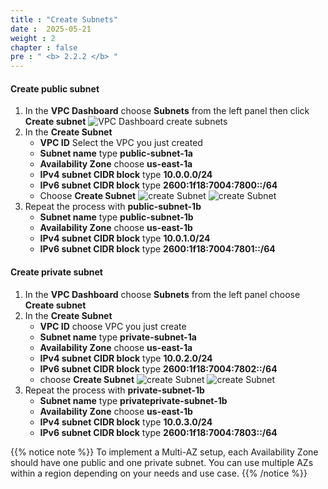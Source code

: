 ```yaml
---
title : "Create Subnets"
date :  2025-05-21 
weight : 2
chapter : false
pre : " <b> 2.2.2 </b> "
---
```


#### Create public subnet
1. In the **VPC Dashboard** choose **Subnets** from the left panel then click **Create subnet**
    ![VPC Dashboard create subnets](/images/2-Setup-Resource/2.2-CreateVPC/2.2.2-Subnets/0001-VPCDashboard.png)
2. In the **Create Subnet**
    - **VPC ID** Select the VPC you just created
    - **Subnet name** type **public-subnet-1a**
    - **Availability Zone** choose **us-east-1a**
    - **IPv4 subnet CIDR block** type **10.0.0.0/24**
    - **IPv6 subnet CIDR block** type **2600:1f18:7004:7800::/64**
    - Choose **Create Subnet**
    ![create Subnet](/images/2-Setup-Resource/2.2-CreateVPC/2.2.2-Subnets/0002-PublicSubnet.png)
    ![create Subnet](/images/2-Setup-Resource/2.2-CreateVPC/2.2.2-Subnets/0003-PublicSubnet.png)
3. Repeat the process with **public-subnet-1b**
    - **Subnet name** type **public-subnet-1b**
    - **Availability Zone** choose **us-east-1b**
    - **IPv4 subnet CIDR block** type **10.0.1.0/24**
    - **IPv6 subnet CIDR block** type **2600:1f18:7004:7801::/64**
#### Create private subnet
1. In the **VPC Dashboard** choose **Subnets** from the left panel choose **Create subnet**
2. In the **Create Subnet**
    - **VPC ID** choose VPC you just create
    - **Subnet name** type **private-subnet-1a**
    - **Availability Zone** choose **us-east-1a**
    - **IPv4 subnet CIDR block** type **10.0.2.0/24**
    - **IPv6 subnet CIDR block** type **2600:1f18:7004:7802::/64**
    - choose **Create Subnet**
    ![create Subnet](/images/2-Setup-Resource/2.2-CreateVPC/2.2.2-Subnets/0004-PrivateSubnet.png)
    ![create Subnet](/images/2-Setup-Resource/2.2-CreateVPC/2.2.2-Subnets/0005-PrivateSubnet.png)
3. Repeat the process with **private-subnet-1b**
    - **Subnet name** type **privateprivate-subnet-1b**
    - **Availability Zone** choose **us-east-1b**
    - **IPv4 subnet CIDR block** type **10.0.3.0/24**
    - **IPv6 subnet CIDR block** type **2600:1f18:7004:7803::/64**

{{% notice note %}}
To implement a Multi-AZ setup, each Availability Zone should have one public and one private subnet. You can use multiple AZs within a region depending on your needs and use case.
{{% /notice %}}